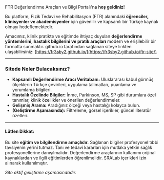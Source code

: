 FTR Değerlendirme Araçları ve Bilgi Portalı'na **hoş geldiniz!**

Bu platform, Fizik Tedavi ve Rehabilitasyon (FTR) alanındaki **öğrenciler, klinisyenler ve akademisyenler** için güvenilir ve kapsamlı bir Türkçe kaynak olmayı hedeflemektedir.

Amacımız, klinik pratikte ve eğitimde ihtiyaç duyulan **değerlendirme yöntemlerini, hastalık bilgilerini ve pratik araçları** modern ve erişilebilir bir formatta sunmaktır.
github.io tarafından sağlanan siteye linkten ulaşabilirsiniz: [https://fr3sby2.github.io/](https://fr3sby2.github.io/ftr-site/)

---

### Sitede Neler Bulacaksınız?

- **Kapsamlı Değerlendirme Aracı Veritabanı:** Uluslararası kabul görmüş ölçeklerin Türkçe çevirileri, uygulama talimatları, puanlama ve yorumlama bilgileri.
- **Hastalık Özelinde Bilgiler:** İnme, Parkinson, MS, SP gibi durumlara özel tanımlar, klinik özellikler ve önerilen değerlendirmeler.
- **Gelişmiş Arama:** Aradığınız ölçeği veya hastalığı kolayca bulun.
- **(Geliştirme Aşamasında):** Filtreleme, görsel içerikler, güncel literatür özetleri.

---

#### Lütfen Dikkat:

Bu site **eğitim ve bilgilendirme amaçlıdır.** Sağlanan bilgiler profesyonel tıbbi tavsiyenin yerini tutmaz. Tanı ve tedavi kararları için mutlaka yetkin sağlık profesyonellerine danışılmalıdır. Değerlendirme araçlarının kullanımı orijinal kaynaklardan ve ilgili eğitimlerden öğrenilmelidir. SRALab içerikleri izin alınarak kullanılmıştır.

*Site aktif geliştirme aşamasındadır.*
